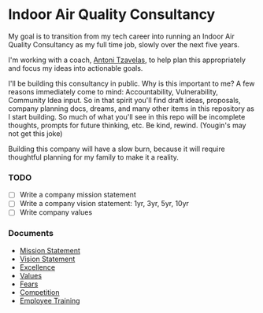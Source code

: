 # Indoor Air Quality Consultancy

My goal is to transition from my tech career into running an Indoor Air Quality Consultancy as my full time job, slowly over the next five years.

I'm working with a coach, [Antoni Tzavelas](https://www.antonit.com/), to help plan this appropriately and focus my ideas into actionable goals. 

I'll be building this consultancy in public. Why is this important to me? A few reasons immediately come to mind: Accountability, Vulnerability, Community Idea input. So in that spirit you'll find draft ideas, proposals, company planning docs, dreams, and many other items in this repository as I start building. So much of what you'll see in this repo will be incomplete thoughts, prompts for future thinking, etc. Be kind, rewind. (Yougin's may not get this joke)

Building this company will have a slow burn, because it will require thoughtful planning for my family to make it a reality.

### TODO

- [ ] Write a company mission statement
- [ ] Write a company vision statement: 1yr, 3yr, 5yr, 10yr
- [ ] Write company values

### Documents

- [Mission Statement](mission-statement.md)
- [Vision Statement](vision-statement.md)
- [Excellence](excellence.md)
- [Values](values.md)
- [Fears](fears.md)
- [Competition](competition.md)
- [Employee Training](employee-training.md)